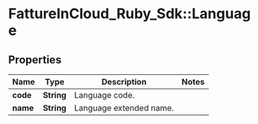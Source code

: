 # FattureInCloud_Ruby_Sdk::Language

## Properties

| Name | Type | Description | Notes |
| ---- | ---- | ----------- | ----- |
| **code** | **String** | Language code. |  |
| **name** | **String** | Language extended name. |  |

